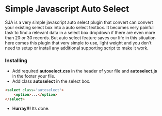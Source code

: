 # Simple Javascript Auto Select

SJA is a very simple javascript auto select plugin that convert can convert your existing select box into a auto select textbox.
It becomes very painful task to find a relevant data in a select box dropdown if there are even more than 20 or 30 records. But auto select feature saves our life in this situation here comes this plugin that very simple to use, light weight and you don't need to setup or install any additional supporting script to make it work.


### Installing


- Add required <b>autoselect.css</b> in the header of your file and <b>autoselect.js</b> in the footer your file.
- Add class <b>autoselect</b> in the select box.
```html
<select class="autoselect">
	<option>...</option>
</select>
```
- <b>Hurray!!!</b> Its done.
